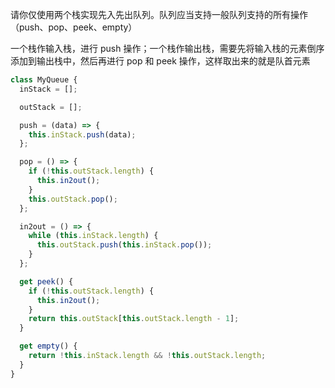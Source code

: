 请你仅使用两个栈实现先入先出队列。队列应当支持一般队列支持的所有操作（push、pop、peek、empty）

一个栈作输入栈，进行 push 操作；一个栈作输出栈，需要先将输入栈的元素倒序添加到输出栈中，然后再进行 pop 和 peek 操作，这样取出来的就是队首元素

```js
class MyQueue {
  inStack = [];

  outStack = [];

  push = (data) => {
    this.inStack.push(data);
  };

  pop = () => {
    if (!this.outStack.length) {
      this.in2out();
    }
    this.outStack.pop();
  };

  in2out = () => {
    while (this.inStack.length) {
      this.outStack.push(this.inStack.pop());
    }
  };

  get peek() {
    if (!this.outStack.length) {
      this.in2out();
    }
    return this.outStack[this.outStack.length - 1];
  }

  get empty() {
    return !this.inStack.length && !this.outStack.length;
  }
}
```
